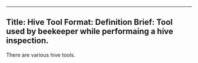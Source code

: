 ---
Title: Hive Tool
Format: Definition
Brief: Tool used by beekeeper while performaing a hive inspection.
----
There are various hive tools.